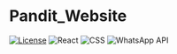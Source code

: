 # Pandit_Website


[![License](https://img.shields.io/badge/license-MIT-blue.svg)](https://github.com/kunal-arya/social-media-app/blob/main/LICENSE) ![React](https://img.shields.io/badge/-React-61DAFB?logo=react&logoColor=white) ![CSS](https://img.shields.io/badge/-CSS-1572B6?logo=css3&logoColor=white) ![WhatsApp API](https://img.shields.io/badge/-WhatsApp-25D366?logo=whatsapp&logoColor=white)

